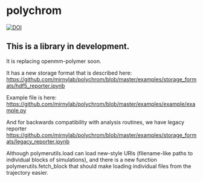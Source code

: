 # polychrom

[![DOI](https://zenodo.org/badge/178608195.svg)](https://zenodo.org/badge/latestdoi/178608195)

## This is a library in development. 


It is replacing openmm-polymer soon. 


It has a new storage format that is described here: 
https://github.com/mirnylab/polychrom/blob/master/examples/storage_formats/hdf5_reporter.ipynb

Example file is here: 
https://github.com/mirnylab/polychrom/blob/master/examples/example/example.py

And for backwards compatibility with analysis routines, we have legacy reporter
https://github.com/mirnylab/polychrom/blob/master/examples/storage_formats/legacy_reporter.ipynb


Although polymerutils.load can load new-style URIs (filename-like paths to individual blocks of simulations), and there is a new function polymerutils.fetch_block that should make loading individual files from the trajectory easier. 

